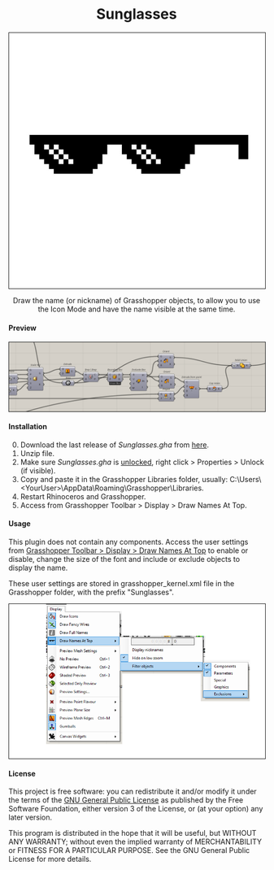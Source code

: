 ﻿
<h1 align="center"> Sunglasses </h1>
<p align="center"> <img align="center" border="1px" src="Resources/sunglassesBIG.jpg" alt="Img"></p>
<p align="center"> Draw the name (or nickname) of Grasshopper objects, to allow you to use the Icon Mode and have the name visible at the same time.</p>


#### Preview
<p align="center"> <img align="center" border="1px" src="Resources/Canvas at 16;21;57.png" alt="Img"></p>


#### Installation
0) Download the last release of *Sunglasses.gha* from [here](https://github.com/DanielAbalde/Super-Delaunay/releases/tag/v1.0).
1) Unzip file.
2) Make sure *Sunglasses.gha* is <ins>unlocked</ins>, right click > Properties > Unlock (if visible).
3) Copy and paste it in the Grasshopper Libraries folder, usually: C:\Users\\<YourUser\>\AppData\Roaming\Grasshopper\Libraries.
4) Restart Rhinoceros and Grasshopper.
5) Access from Grasshopper Toolbar > Display > Draw Names At Top.
 
#### Usage
This plugin does not contain any components. Access the user settings from <ins>Grasshopper Toolbar > Display > Draw Names At Top</ins> to enable or disable, change the size of the font and include or exclude objects to display the name.

These user settings are stored in grasshopper_kernel.xml file in the Grasshopper folder, with the prefix "Sunglasses".
   <p align="center"> <img align="center" border="1px" src="Resources/oie_q8qiIwwK9tN9.png" alt="Img"></p>

#### License

This project is free software: you can redistribute it and/or modify
it under the terms of the [GNU General Public License](https://www.gnu.org/licenses/gpl-3.0.en.html) as published by
the Free Software Foundation, either version 3 of the License, or
(at your option) any later version.

This program is distributed in the hope that it will be useful,
but WITHOUT ANY WARRANTY; without even the implied warranty of
MERCHANTABILITY or FITNESS FOR A PARTICULAR PURPOSE.  See the
GNU General Public License for more details.